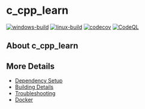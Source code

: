 # c_cpp_learn

[![windows-build](https://github.com/PongKJ/c_cpp_learn/actions/workflows/windows-build.yml/badge.svg)](https://github.com/PongKJ/c_cpp_learn/actions/workflows/windows-build.yml)
[![linux-build](https://github.com/PongKJ/c_cpp_learn/actions/workflows/linux-build.yml/badge.svg)](https://github.com/PongKJ/c_cpp_learn/actions/workflows/linux-build.yml)
[![codecov](https://codecov.io/gh/PongKJ/c_cpp_learn/branch/main/graph/badge.svg)](https://codecov.io/gh/PongKJ/c_cpp_learn)
[![CodeQL](https://github.com/PongKJ/c_cpp_learn/actions/workflows/codeql-analysis.yml/badge.svg)](https://github.com/PongKJ/c_cpp_learn/actions/workflows/codeql-analysis.yml)

## About c_cpp_learn



## More Details

 * [Dependency Setup](README_dependencies.md)
 * [Building Details](README_building.md)
 * [Troubleshooting](README_troubleshooting.md)
 * [Docker](README_docker.md)
